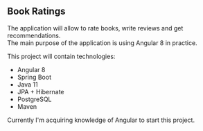 Book Ratings
---------------------------------------------

The application will allow to rate books, write reviews and get recommendations. <br>
The main purpose of the application is using Angular 8 in practice.

This project will contain technologies:
- Angular 8
- Spring Boot
- Java 11
- JPA + Hibernate
- PostgreSQL
- Maven

Currently I'm acquiring knowledge of Angular to start this project.